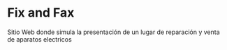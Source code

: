 # Fix and Fax
Sitio Web donde simula la presentación de un lugar de reparación y venta de aparatos electricos
